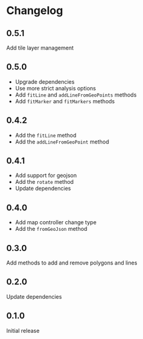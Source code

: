 # Changelog

## 0.5.1

Add tile layer management

## 0.5.0

- Upgrade dependencies
- Use more strict analysis options
- Add `fitLine` and `addLineFromGeoPoints` methods
- Add `fitMarker` and `fitMarkers` methods 

## 0.4.2

- Add the `fitLine` method
- Add the `addLineFromGeoPoint` method

## 0.4.1

- Add support for geojson
- Add the `rotate` method
- Update dependencies

## 0.4.0

- Add map controller change type
- Add the `fromGeoJson` method

## 0.3.0

Add methods to add and remove polygons and lines

## 0.2.0

Update dependencies

## 0.1.0

Initial release
